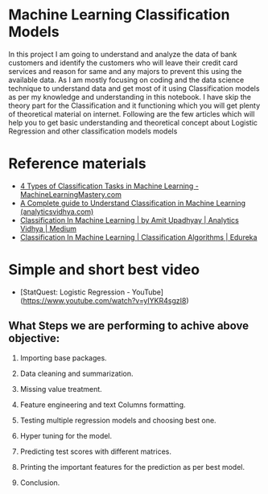 # Machine Learning Classification Models
In this project I am going to understand and analyze the data of bank customers and identify the customers who will leave their credit card services and reason for same and any majors to prevent this using the available data.
As I am mostly focusing on coding and the data science technique to understand data and get most of it using Classification models as per my knowledge and understanding in this notebook. I have skip the theory part for the Classification and it functioning which you will get plenty of theoretical material on internet.
Following are the few articles which will help you to get basic understanding and theoretical concept about Logistic Regression and other classification models models 

# Reference materials 
- [4 Types of Classification Tasks in Machine Learning - MachineLearningMastery.com](https://machinelearningmastery.com/types-of-classification-in-machine-learning/)
- [A Complete guide to Understand Classification in Machine Learning (analyticsvidhya.com)](https://www.analyticsvidhya.com/blog/2021/09/a-complete-guide-to-understand-classification-in-machine-learning/)
- [Classification In Machine Learning | by Amit Upadhyay | Analytics Vidhya | Medium](https://medium.com/analytics-vidhya/classification-in-machine-learning-ed30753d9461)
- [Classification In Machine Learning | Classification Algorithms | Edureka](https://www.edureka.co/blog/classification-in-machine-learning/)


# Simple and short best video
-  [StatQuest: Logistic Regression - YouTube]
(https://www.youtube.com/watch?v=yIYKR4sgzI8)




## What Steps we are performing  to achive  above objective:

1) Importing base packages.

2) Data cleaning and summarization.

3) Missing value treatment.

4) Feature engineering and text Columns formatting.

6) Testing multiple regression models and choosing best one.

7) Hyper tuning for the model.

8) Predicting test scores with different matrices.

9) Printing the important features for the prediction as per best model.

10) Conclusion.

